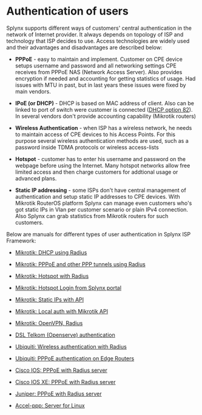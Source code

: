 Authentication of users
==========

Splynx supports different ways of  customers' central authentication in the network of Internet provider. It always depends on topology of ISP and technology that ISP decides to use. Access technologies are widely used and their advantages and disadvantages are described below:

* **PPPoE** - easy to maintain and implement. Customer on CPE device setups username and password and all networking settings CPE receives from PPPoE NAS (Network Access Server). Also provides encryption if needed and accounting for getting statistics of usage. Had issues with MTU in past, but in last years these issues were fixed by main vendors.

* **IPoE (or DHCP)** - DHCP is based on MAC address of client. Also can be linked to port of switch were customer is connected ([DHCP option 82](dhcp_option_82/dhcp_option_82.md)). In several vendors don't provide accounting capability (Mikrotik routers)

* **Wireless Authentication** - when ISP has a wireless network, he needs to maintain access of CPE devices to his Access Points. For this purpose several wireless authentication methods are used, such as a password inside TDMA protocols or wireless access-lists

* **Hotspot** - customer has to enter his username and password on the webpage before using the Internet. Many hotspot networks allow free limited access and then charge customers for addtional usage or advanced plans.

* **Static IP addressing** - some ISPs don't have central management of authentication and setup static IP addresses to CPE devices. With Mikrotik RouterOS platform Splynx can manage even customers who's got static IPs in Vlan per customer scenario or plain IPv4 connection. Also Splynx can grab statistics from Mikrotik routers for such customers.


Below are manuals for different types of user authentication in Splynx ISP Framework:


* [Mikrotik: DHCP using Radius](mikrotik_dhcp_radius/mikrotik_dhcp_radius.md)

* [Mikrotik: PPPoE and other PPP tunnels using Radius](mikrotik_pppoe_radius/mikrotik_pppoe_radius.md)

* [Mikrotik: Hotspot with Radius](mikrotik_hotspot_radius/mikrotik_hotspot_radius.md)

* [Mikrotik: Hotspot Login from Splynx portal](mikrotik_hotspot_from_portal/mikrotik_hotspot_from_portal.md)

* [Mikrotik: Static IPs with API](mikrotik_static_api/mikrotik_static_api.md)

* [Mikrotik: Local auth with Mikrotik API](mikrotik_local_auth_api/mikrotik_local_auth_api.md)

* [Mikrotik: OpenVPN, Radius](mikrotik_openvpn_radius/mikrotik_openvpn_radius.md)

* [DSL Telkom (Openserve) authentication](dsl_telkom_openserve/dsl_telkom_openserve.md)

* [Ubiquiti: Wireless authentication with Radius](ubiquiti_wireless_auth_radius/ubiquiti_wireless_auth_radius.md)

* [Ubiquiti: PPPoE authentication on Edge Routers](ubiquiti_pppoe_edge/ubiquiti_pppoe_edge.md)

* [Cisco IOS: PPPoE with Radius server](cisco_pppoe_radius/cisco_pppoe_radius.md)

* [Cisco IOS XE: PPPoE with Radius server](cisco_xe_pppoe_radius/cisco_xe_pppoe_radius.md)

* [Juniper: PPPoE with Radius server](juniper_pppoe_radius/juniper_pppoe_radius.md)

* [Accel-ppp: Server for Linux](linux_accel/linux_accel.md)
